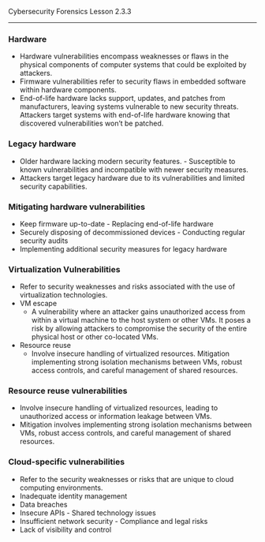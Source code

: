 Cybersecurity Forensics Lesson 2.3.3
___
### Hardware
- Hardware vulnerabilities encompass weaknesses or flaws in the physical components of computer systems that could be exploited by attackers.
- Firmware vulnerabilities refer to security flaws in embedded software within hardware components.
- End-of-life hardware lacks support, updates, and patches from manufacturers, leaving systems vulnerable to new security threats. Attackers target systems with end-of-life hardware knowing that discovered vulnerabilities won’t be patched.

### Legacy hardware
- Older hardware lacking modern security features. - Susceptible to known vulnerabilities and incompatible with newer security measures.
- Attackers target legacy hardware due to its vulnerabilities and limited security capabilities.

### Mitigating hardware vulnerabilities
- Keep firmware up-to-date - Replacing end-of-life hardware
- Securely disposing of decommissioned devices - Conducting regular security audits
- Implementing additional security measures for legacy hardware

### Virtualization Vulnerabilities
- Refer to security weaknesses and risks associated with the use of virtualization technologies.
- VM escape
	- A vulnerability where an attacker gains unauthorized access from within a virtual machine to the host system or other VMs. It poses a risk by allowing attackers to compromise the security of the entire physical host or other co-located VMs.
- Resource reuse
	- Involve insecure handling of virtualized resources. Mitigation implementing strong isolation mechanisms between VMs, robust access controls, and careful management of shared resources.

### Resource reuse vulnerabilities
- Involve insecure handling of virtualized resources, leading to unauthorized access or information leakage between VMs.
- Mitigation involves implementing strong isolation mechanisms between VMs, robust access controls, and careful management of shared resources.

### Cloud-specific vulnerabilities
- Refer to the security weaknesses or risks that are unique to cloud computing environments.
- Inadequate identity management 
- Data breaches
- Insecure APIs - Shared technology issues
- Insufficient network security - Compliance and legal risks
- Lack of visibility and control